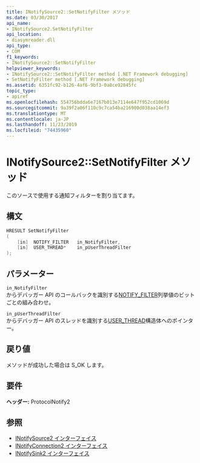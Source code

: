 ```yaml
---
title: INotifySource2::SetNotifyFilter メソッド
ms.date: 03/30/2017
api_name:
- INotifySource2.SetNotifyFilter
api_location:
- diasymreader.dll
api_type:
- COM
f1_keywords:
- INotifySource2::SetNotifyFilter
helpviewer_keywords:
- INotifySource2::SetNotifyFilter method [.NET Framework debugging]
- SetNotifyFilter method [.NET Framework debugging]
ms.assetid: 6351fc92-b126-4af6-9bf3-0a8ce92845fc
topic_type:
- apiref
ms.openlocfilehash: 554756bdda6e7167b013e7114e647f952cd1069d
ms.sourcegitcommit: 9a39f2a06f110c9c7ca54ba216900d038aa14ef3
ms.translationtype: MT
ms.contentlocale: ja-JP
ms.lasthandoff: 11/23/2019
ms.locfileid: "74435960"
---
```

# <a name="inotifysource2setnotifyfilter-method"></a>INotifySource2::SetNotifyFilter メソッド
このソースで使用する通知フィルターを割り当てます。  
  
## <a name="syntax"></a>構文  
  
```cpp  
HRESULT SetNotifyFilter  
(  
    [in]  NOTIFY_FILTER   in_NotifyFilter,  
    [in]  USER_THREAD*    in_pUserThreadFilter  
);  
```  
  
## <a name="parameters"></a>パラメーター  
 `in_NotifyFilter`  
 からデバッガー API のコールバックを識別する[NOTIFY_FILTER](../../../../docs/framework/unmanaged-api/diagnostics/notify-filter-enumeration.md)列挙値のビットごとの組み合わせ。  
  
 `in_pUserThreadFilter`  
 からデバッガー API のスレッドを識別する[USER_THREAD](../../../../docs/framework/unmanaged-api/diagnostics/user-thread-structure.md)構造体へのポインター。  
  
## <a name="return-value"></a>戻り値  
 メソッドが成功した場合は S_OK します。  
  
## <a name="requirements"></a>要件  
 **ヘッダー:** ProtocolNotify2  
  
## <a name="see-also"></a>参照

- [INotifySource2 インターフェイス](../../../../docs/framework/unmanaged-api/diagnostics/inotifysource2-interface.md)
- [INotifyConnection2 インターフェイス](../../../../docs/framework/unmanaged-api/diagnostics/inotifyconnection2-interface.md)
- [INotifySink2 インターフェイス](../../../../docs/framework/unmanaged-api/diagnostics/inotifysink2-interface.md)
